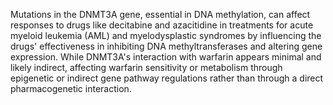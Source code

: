 Mutations in the DNMT3A gene, essential in DNA methylation, can affect responses to drugs like decitabine and azacitidine in treatments for acute myeloid leukemia (AML) and myelodysplastic syndromes by influencing the drugs' effectiveness in inhibiting DNA methyltransferases and altering gene expression. While DNMT3A's interaction with warfarin appears minimal and likely indirect, affecting warfarin sensitivity or metabolism through epigenetic or indirect gene pathway regulations rather than through a direct pharmacogenetic interaction.